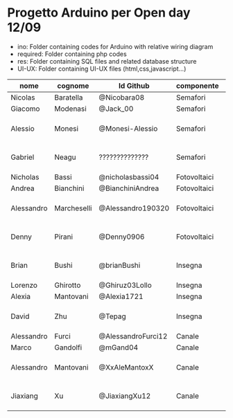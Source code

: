 # Progetto Arduino per Open day 12/09 

* ino: Folder containing codes for Arduino with relative wiring diagram
* required: Folder containing php codes 
* res: Folder containing SQL files and related database structure 
* UI-UX: Folder containing UI-UX files (html,css,javascript...)

|  nome      | cognome     | Id Github          | componente   | sezione                         |
|----------- | ----------- | ------------------ | ------------ | ------------------------------- |
| Nicolas    | Baratella   | @Nicobara08        |Semafori     | Server                          |
| Giacomo    | Modenasi    | @Jack_00           |Semafori     | Hardware                        |
| Alessio    | Monesi      | @Monesi-Alessio    |Semafori     | Software Desing & Documentation |
| Gabriel    | Neagu       | ??????????????     |Semafori     | User Intefrace & User Expirence |
| Nicholas   | Bassi       | @nicholasbassi04   |Fotovoltaici | Hardware                        |
| Andrea     | Bianchini   | @BianchiniAndrea   |Fotovoltaici | Server                          |
| Alessandro | Marcheselli | @Alessandro190320  |Fotovoltaici | User Intefrace & User Expirence |
| Denny      | Pirani      | @Denny0906         |Fotovoltaici | Software Desing & Documentation |
| Brian      | Bushi       | @brianBushi        |Insegna      | User Intefrace & User Expirence |
| Lorenzo    | Ghirotto    | @Ghiruz03Lollo     |Insegna      | Server                          |
| Alexia     | Mantovani   | @Alexia1721        |Insegna      | Hardware                        |
| David      | Zhu         | @Tepag             |Insegna      | Software Desing & Documentation |
| Alessandro | Furci       | @AlessandroFurci12 |Canale       | Server                          |
| Marco      | Gandolfi    | @mGand04           |Canale       | Hardware                        |
| Alessandro | Mantovani   | @XxAleMantoxX      |Canale       | Software Desing & Documentation |
| Jiaxiang   | Xu          | @JiaxiangXu12      |Canale       | User Intefrace & UserExpirence  |


